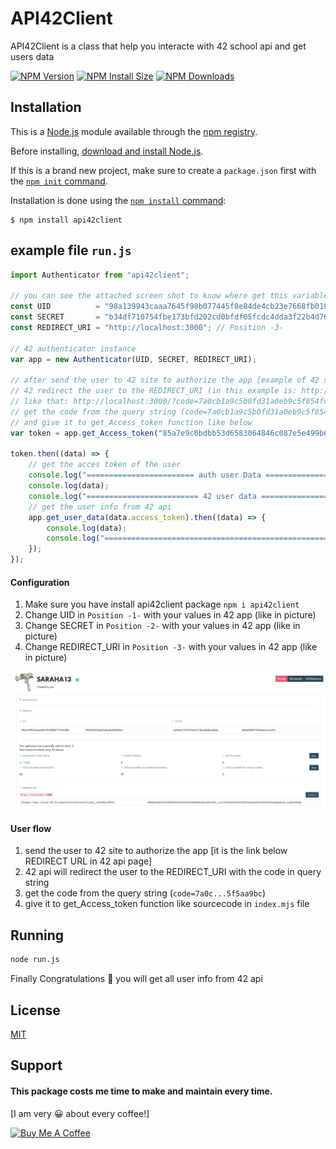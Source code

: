 # API42Client
API42Client is a class that help you interacte with 42 school api and get users data

  [![NPM Version][npm-version-image]][npm-url]
  [![NPM Install Size][npm-install-size-image]][npm-install-size-url]
  [![NPM Downloads][npm-downloads-image]][npm-downloads-url]

## Installation

This is a [Node.js](https://nodejs.org/en/) module available through the
[npm registry](https://www.npmjs.com/).

Before installing, [download and install Node.js](https://nodejs.org/en/download/).

If this is a brand new project, make sure to create a `package.json` first with
the [`npm init` command](https://docs.npmjs.com/creating-a-package-json-file).

Installation is done using the
[`npm install` command](https://docs.npmjs.com/getting-started/installing-npm-packages-locally):

```console
$ npm install api42client
```

## example file `run.js`
```js
import Authenticator from "api42client";

// you can see the attached screen shot to know where get this variables
const UID          = "98a139943caaa7645f98b077445f8e84de4cb23e7668fb010a01b9c0ed20b8a4"; // Position -1-
const SECRET       = "b34df710754fbe173bfd202cd0bfdf05fcdc4dda3f22b4d76459a2a1e1c35f"; // Position -2-
const REDIRECT_URI = "http://localhost:3000"; // Position -3-

// 42 authenticator instance
var app = new Authenticator(UID, SECRET, REDIRECT_URI);

// after send the user to 42 site to authorize the app [example of 42 site: https://api.intra.42.fr/oauth/authorize?client_id=98a139f98b077445f8e84de4cb23e7668fb010a01b9c0ed20b8a4&redirect_uri=http%3A%2F%2Flocalhost%3A3000&response_type=code]
// 42 redirect the user to the REDIRECT_URI (in this example is: http://localhost:3000) with the code in query string
// like that: http://localhost:3000/?code=7a0cb1a9c5b0fd31a0eb9c5f854fc2386b1edc2179f73c76904d65f5aae4e9bc
// get the code from the query string (code=7a0cb1a9c5b0fd31a0eb9c5f854fc2386b1edc2179f73c76904d65f5aae4e9bc)
// and give it to get_Access_token function like below
var token = app.get_Access_token("85a7e9c0bdbb53d6583064846c087e5e499b6b523f0602c46d1d422078feaf77");

token.then((data) => {
	// get the acces token of the user
	console.log("======================== auth user Data =========================");
	console.log(data);
	console.log("========================= 42 user data ==========================");
	// get the user info from 42 api
	app.get_user_data(data.access_token).then((data) => {
		console.log(data);
		console.log("=============================================================");
	});
});
```

#### Configuration

1. Make sure you have install api42client package `npm i api42client`
2. Change UID in `Position -1-` with your values in 42 app (like in picture)
3. Change SECRET in `Position -2-` with your values in 42 app (like in picture)
4. Change REDIRECT_URI in `Position -3-` with your values in 42 app (like in picture)

<img alt="42 app screen shot" align="middle" src="https://github.com/kirwa-KO/API42Client/blob/main/42-screen-shot.jpeg">

#### User flow
1. send the user to 42 site to authorize the app
   [it is the link below REDIRECT URL in 42 api page]
2. 42 api will redirect the user to the REDIRECT_URI with the code in query string
3. get the code from the query string (`code=7a0c...5f5aa9bc`)
4. give it to get_Access_token function like sourcecode in `index.mjs` file

## Running

```bash
node run.js
```

Finally Congratulations 🎉 you will get all user info from 42 api

## License

  [MIT](LICENSE)
  
## Support
#### This package costs me time to make and maintain every time.
[I am very 😀 about every coffee!]

<a href="https://www.buymeacoffee.com/imranbaali" target="_blank"><img src="https://cdn.buymeacoffee.com/buttons/v2/default-yellow.png" alt="Buy Me A Coffee" height="41" width="174"></a>

[npm-downloads-image]: https://badgen.net/npm/dm/api42client
[npm-downloads-url]: https://npmcharts.com/compare/api42client?minimal=true
[npm-install-size-image]: https://badgen.net/packagephobia/install/api42client
[npm-install-size-url]: https://packagephobia.com/result?p=api42client
[npm-url]: https://www.npmjs.com/package/api42client
[npm-version-image]: https://badgen.net/npm/v/api42client
